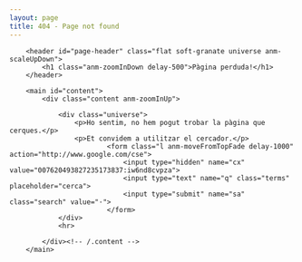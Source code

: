 ```yaml
---
layout: page
title: 404 - Page not found
---
```


		<header id="page-header" class="flat soft-granate universe anm-scaleUpDown">
			<h1 class="anm-zoomInDown delay-500">Pàgina perduda!</h1>
		</header>	
		
		<main id="content">
			<div class="content anm-zoomInUp">
			
				<div class="universe">
					<p>Ho sentim, no hem pogut trobar la pàgina que cerques.</p>
					<p>Et convidem a utilitzar el cercador.</p>
							<form class="l anm-moveFromTopFade delay-1000" action="http://www.google.com/cse"> 
								<input type="hidden" name="cx" value="007620493827235173837:iw6nd8cvpza"> 
								<input type="text" name="q" class="terms" placeholder="cerca"> 
								<input type="submit" name="sa" class="search" value="·"> 
							</form>
				</div>
				<hr>
				
			</div><!-- /.content -->
		</main>